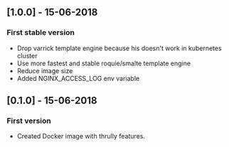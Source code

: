 ## [1.0.0] - 15-06-2018
### First stable version
- Drop varrick template engine because his doesn't work in kubernetes cluster
- Use more fastest and stable roquie/smalte template engine
- Reduce image size
- Added NGINX_ACCESS_LOG env variable

## [0.1.0] - 15-06-2018
### First version
- Created Docker image with thrully features.
